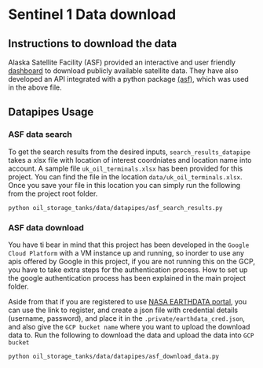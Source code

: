 # Sentinel 1 Data download

## Instructions to download the data
Alaska Satellite Facility (ASF) provided an interactive and user friendly [dashboard](https://search.earthdata.nasa.gov/search?fdc=Alaska%20Satellite%20Facility) to download publicly available satellite data. They have also developed an API integrated with a python package [(asf)](https://github.com/asfadmin/Discovery-asf_search), which was used in the above file.

## Datapipes Usage

### ASF data search
To get the search results from the desired inputs, `search_results_datapipe` takes a xlsx file with location of interest coordniates and location name into account. A sample file `uk_oil_terminals.xlsx` has been provided for this project. You can find the file in the location `data/uk_oil_terminals.xlsx`. Once you save your file in this location you can simply run the following from the project root folder.
```
python oil_storage_tanks/data/datapipes/asf_search_results.py
```

### ASF data download
You have ti bear in mind that this project has been developed in the `Google Cloud Platform` with a VM instance up and running, so inorder to use any apis offered by Google in this project, if you are not running this on the GCP, you have to take extra steps for the authentication process. How to set up the google authentication process has been explained in the main project folder.

Aside from that if you are registered to use [NASA EARTHDATA portal](https://urs.earthdata.nasa.gov/), you can use the link to register, and create a json file with credential details (username, password), and place it in the `.private/earthdata_cred.json`, and also give the `GCP bucket name` where you want to upload the download data to. Run the following to download the data and upload the data into `GCP bucket`
```
python oil_storage_tanks/data/datapipes/asf_download_data.py
```
